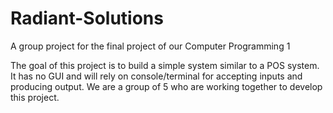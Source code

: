 # Radiant-Solutions
A group project for the final project of our Computer Programming 1

The goal of this project is to build a simple system similar to a POS system.
It has no GUI and will rely on console/terminal for accepting inputs and producing output.
We are a group of 5 who are working together to develop this project.


